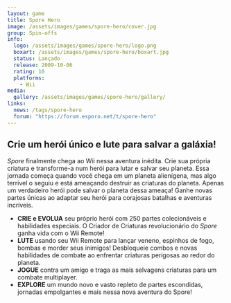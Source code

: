 ```yaml
---
layout: game
title: Spore Hero
image: /assets/images/games/spore-hero/cover.jpg
group: Spin-offs
info:
  logo: /assets/images/games/spore-hero/logo.png
  boxart: /assets/images/games/spore-hero/boxart.jpg
  status: Lançado
  release: 2009-10-06
  rating: 10
  platforms:
    - Wii
media:
  gallery: /assets/images/games/spore-hero/gallery/
links:
  news: /tags/spore-hero
  forum: "https://forum.esporo.net/t/spore-hero"
---
```


## Crie um herói único e lute para salvar a galáxia!

_Spore_ finalmente chega ao Wii nessa aventura inédita. Crie sua própria criatura e transforme-a num herói para lutar e salvar seu planeta. Essa jornada começa quando você chega em um planeta alienígena, mas algo terrível o seguiu e está ameaçando destruir as criaturas do planeta. Apenas um verdadeiro herói pode salvar o planeta dessa ameaça! Ganhe novas partes únicas ao adaptar seu herói para corajosas batalhas e aventuras incríveis.

- **CRIE e EVOLUA** seu próprio herói com 250 partes colecionáveis e habilidades especiais. O Criador de Criaturas revolucionário do _Spore_ ganha vida com o Wii Remote!
- **LUTE** usando seu Wii Remote para lançar veneno, espinhos de fogo, bombas e morder seus inimigos! Desbloqueie combos e novas habilidades de combate ao enfrentar criaturas perigosas ao redor do planeta.
- **JOGUE** contra um amigo e traga as mais selvagens criaturas para um combate multiplayer.
- **EXPLORE** um mundo novo e vasto repleto de partes escondidas, jornadas empolgantes e mais nessa nova aventura do Spore!
